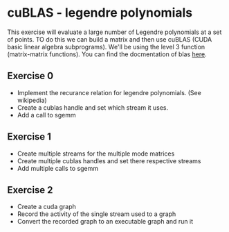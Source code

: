 # cuBLAS - legendre polynomials

This exercise will evaluate a large number of Legendre polynomials at a set of
points. TO do this we can build a matrix and then use cuBLAS (CUDA basic linear
algebra subprograms). We'll be using the level 3 function (matrix-matrix
functions). You can find the docmentation of blas
[here](https://docs.nvidia.com/cuda/cublas/).

## Exercise 0
* Implement the recurance relation for legendre polynomials. (See wikipedia)
* Create a cublas handle and set which stream it uses.
* Add a call to sgemm

## Exercise 1
* Create multiple streams for the multiple mode matrices
* Create multiple cublas handles and set there respective streams
* Add multiple calls to sgemm

## Exercise 2
* Create a cuda graph
* Record the activity of the single stream used to a graph
* Convert the recorded graph to an executable graph and run it
